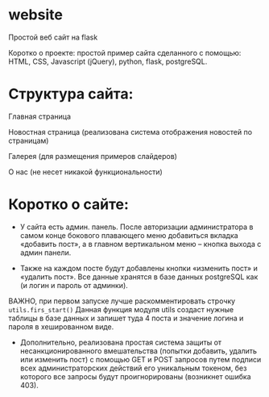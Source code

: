 # website

Простой веб сайт на flask

Коротко о проекте: простой пример сайта сделанного с помощью: HTML, CSS, Javascript (jQuery), python, flask, postgreSQL.

# Структура сайта:

Главная страница

Новостная страница (реализована система отображения новостей по страницам)

Галерея (для размещения примеров слайдеров)

О нас (не несет никакой функциональности)

# Коротко о сайте:

-   У сайта есть админ. панель. После авторизации администратора в самом конце бокового плавающего меню добавиться вкладка «добавить пост», а в главном вертикальном меню – кнопка выхода с админ панели.

-   Также на каждом посте будут добавлены кнопки «изменить пост» и «удалить пост».
    Все данные хранятся в базе данных postgreSQL как (и логин и пароль от админки).

ВАЖНО, при первом запуске лучше раскомментировать строчку `utils.firs_start()`
Данная функция модуля utils создаст нужные таблицы в базе данных и запишет туда 4 поста и значение логина и пароля в хешированном виде.

-   Дополнительно, реализована простая система защиты от несанкционированного вмешательства (попытки добавить, удалить или изменить пост) с помощью GET и POST запросов путем подписи всех администраторских действий его уникальным токеном, без которого все запросы будут проигнорированы (возникнет ошибка 403).
